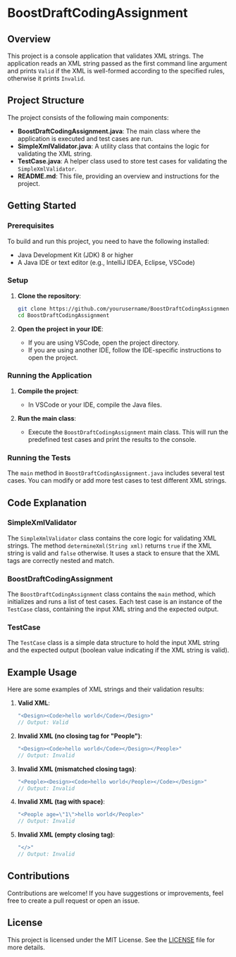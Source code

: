 # BoostDraftCodingAssignment

## Overview

This project is a console application that validates XML strings. The application reads an XML string passed as the first command line argument and prints `Valid` if the XML is well-formed according to the specified rules, otherwise it prints `Invalid`.

## Project Structure

The project consists of the following main components:

- **BoostDraftCodingAssignment.java**: The main class where the application is executed and test cases are run.
- **SimpleXmlValidator.java**: A utility class that contains the logic for validating the XML string.
- **TestCase.java**: A helper class used to store test cases for validating the `SimpleXmlValidator`.
- **README.md**: This file, providing an overview and instructions for the project.

## Getting Started

### Prerequisites

To build and run this project, you need to have the following installed:

- Java Development Kit (JDK) 8 or higher
- A Java IDE or text editor (e.g., IntelliJ IDEA, Eclipse, VSCode)

### Setup

1. **Clone the repository**:
    ```bash
    git clone https://github.com/yourusername/BoostDraftCodingAssignment.git
    cd BoostDraftCodingAssignment
    ```

2. **Open the project in your IDE**:
    - If you are using VSCode, open the project directory.
    - If you are using another IDE, follow the IDE-specific instructions to open the project.

### Running the Application

1. **Compile the project**:
    - In VSCode or your IDE, compile the Java files.

2. **Run the main class**:
    - Execute the `BoostDraftCodingAssignment` main class. This will run the predefined test cases and print the results to the console.

### Running the Tests

The `main` method in `BoostDraftCodingAssignment.java` includes several test cases. You can modify or add more test cases to test different XML strings.

## Code Explanation

### SimpleXmlValidator

The `SimpleXmlValidator` class contains the core logic for validating XML strings. The method `determineXml(String xml)` returns `true` if the XML string is valid and `false` otherwise. It uses a stack to ensure that the XML tags are correctly nested and match.

### BoostDraftCodingAssignment

The `BoostDraftCodingAssignment` class contains the `main` method, which initializes and runs a list of test cases. Each test case is an instance of the `TestCase` class, containing the input XML string and the expected output.

### TestCase

The `TestCase` class is a simple data structure to hold the input XML string and the expected output (boolean value indicating if the XML string is valid).

## Example Usage

Here are some examples of XML strings and their validation results:

1. **Valid XML**:
    ```java
    "<Design><Code>hello world</Code></Design>"
    // Output: Valid
    ```

2. **Invalid XML (no closing tag for "People")**:
    ```java
    "<Design><Code>hello world</Code></Design></People>"
    // Output: Invalid
    ```

3. **Invalid XML (mismatched closing tags)**:
    ```java
    "<People><Design><Code>hello world</People></Code></Design>"
    // Output: Invalid
    ```

4. **Invalid XML (tag with space)**:
    ```java
    "<People age=\"1\">hello world</People>"
    // Output: Invalid
    ```

5. **Invalid XML (empty closing tag)**:
    ```java
    "</>"
    // Output: Invalid
    ```

## Contributions

Contributions are welcome! If you have suggestions or improvements, feel free to create a pull request or open an issue.

## License

This project is licensed under the MIT License. See the [LICENSE](LICENSE) file for more details.

